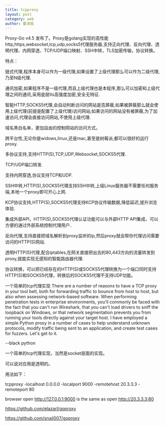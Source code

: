 ```yaml
---
title: tcpproxy
layout: post
category: web
author: 夏泽民
---
```

Proxy-Go v4.5 发布了。Proxy是golang实现的高性能http,https,websocket,tcp,udp,socks5代理服务器,支持正向代理、反向代理、透明代理、内网穿透、TCP/UDP端口映射、SSH中转，TLS加密传输，协议转换。
<!-- more -->
特点：

链式代理,程序本身可以作为一级代理,如果设置了上级代理那么可以作为二级代理,乃至N级代理.

通讯加密,如果程序不是一级代理,而且上级代理也是本程序,那么可以加密和上级代理之间的通讯,采用底层tls高强度加密,安全无特征.

智能HTTP,SOCKS5代理,会自动判断访问的网站是否屏蔽,如果被屏蔽那么就会使用上级代理(前提是配置了上级代理)访问网站;如果访问的网站没有被屏蔽,为了加速访问,代理会直接访问网站,不使用上级代理.

域名黑白名单，更加自由的控制网站的访问方式。

跨平台性,无论你是widows,linux,还是mac,甚至是树莓派,都可以很好的运行proxy.

多协议支持,支持HTTP(S),TCP,UDP,Websocket,SOCKS5代理.

TCP/UDP端口转发.

支持内网穿透,协议支持TCP和UDP.

SSH中转,HTTP(S),SOCKS5代理支持SSH中转,上级Linux服务器不需要任何服务端,本地一个proxy即可开心上网.

KCP协议支持,HTTP(S),SOCKS5代理支持KCP协议传输数据,降低延迟,提升浏览体验.

集成外部API，HTTP(S),SOCKS5代理认证功能可以与外部HTTP API集成，可以方便的通过外部系统控制代理用户．

反向代理,支持直接把域名解析到proxy监听的ip,然后proxy就会帮你代理访问需要访问的HTTP(S)网站.

透明HTTP(S)代理,配合iptables,在网关直接把出去的80,443方向的流量转发到proxy,就能实现无感知的智能路由器代理.

协议转换，可以把已经存在的HTTP(S)或SOCKS5代理转换为一个端口同时支持HTTP(S)和SOCKS5代理，转换后的SOCKS5代理不支持UDP功能。

一个简单的tcp代理实现
There are a number of reasons to have a TCP proxy in your tool belt, both
for forwarding traffic to bounce from host to host, but also when assessing
network-based software. When performing penetration tests in enterprise
environments, you'll commonly be faced with the fact that you can't run
Wireshark, that you can't load drivers to sniff the loopback on Windows, or
that network segmentation prevents you from running your tools directly
against your target host. I have employed a simple Python proxy in a number of cases to help understand unknown protocols, modify traffic being
sent to an application, and create test cases for fuzzers. Let's get to it.

--black python

 

一个简单的tcp代理实现，当然是socket层面的实现。

可以说对应用是透明的。

用法如下：

tcpproxy -localhost 0.0.0.0 -localport 9000 -remotehost 20.3.3.3 -remoteport 80

browser open http://127.0.0.1:9000 is the same as open http://20.3.3.3:80


https://github.com/elazarl/goproxy

https://github.com/snail007/goproxy

